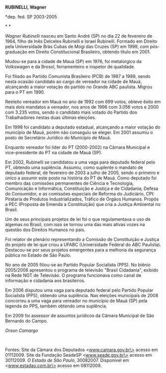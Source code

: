**RUBINELLI, Wagner**

\*dep. fed. SP 2003-2005

* *

*Wagner Rubinelli* nasceu em Santo André (SP) no dia 22 de fevereiro de
1964, filho de Inês Delceles Rubinelli e Israel Rubinelli. Formado em
Direito pela Universidade Brás Cubas de Mogi das Cruzes (SP) em 1999,
com pós-graduação em Direito Constitucional Brasileiro, obtendo título
em 2001.

Mudou-se para a cidade de Mauá (SP) em 1976, foi metalúrgico da
Volkswagen e da Brosol, ferramenteiro e inspetor de qualidade.

Foi filiado ao Partido Comunista Brasileiro (PCB) de 1987 a 1989, sendo
nesta ocasião candidato ao cargo de vereador na cidade de Mauá,
alcançando a maior votação do partido no Grande ABC paulista. Migrou
para o PT em 1990.

Reeleito vereador em Mauá no ano de 1992 com 699 votos, obteve êxito em
mais dois mandatos a vereador, nos anos de 1996 com 3.056 votos e 2000
com 3.235 votos, sendo o candidato mais votado do Partido dos
Trabalhadores nestas duas últimas eleições.

Em 1998 foi candidato a deputado estadual, alcançando a maior votação do
município de Mauá, porém não conseguiu se eleger. Em 2001 assumiu o
posto de Secretário Jurídico do Município de Mauá.

Enquanto vereador foi líder do PT (2000-2002) na Câmara Municipal e
vice-presidente do PT na cidade de Mauá (SP).

Em 2002, Rubinelli se candidatou a uma vaga para deputado federal pelo
PT, obtendo uma suplência. Assumiu, como suplente o mandato de deputado
federal, de fevereiro de 2003 a julho de 2005, sendo o primeiro e único
a assumir este posto na história do PT de Mauá. Como deputado foi membro
das comissões permanentes de Ciência e Tecnologia, Comunicação e
Informática, Constituição e Justiça e de Cidadania, Defesa do
Consumidor, e as comissões especiais de Reforma do Judiciário, CPI:
Pirataria de Produtos Industrializados, Tráfico de Órgãos Humanos.
Propôs a PEC (Proposta de Emenda a Constituição) que cria a Justiça
Ambiental no Brasil.

Um de seus principais projetos de lei foi o que regulamentava o uso de
algemas no Brasil, com isso se tornou uma das mais ativas vozes na
questão dos Direitos Humanos no país.

Foi relator de plenário representando a Comissão de Constituição e
Justiça do projeto de lei que criou a UFABC (Universidade Federal do ABC
Paulista). Destacou-se por seus projetos emergentes para a melhoria da
segurança pública no Estado de São Paulo.

No ano de 2005 filiou-se ao Partido Popular Socialista (PPS). No biênio
2005/2006 apresentou o programa de televisão "Brasil Cidadania", exibido
na Rede NGT de Televisão. O programa funcionava como canal de informação
e cidadania aos brasileiros.

Em 2006 disputou uma vaga para deputado federal pelo Partido Popular
Socialista (PPS), obtendo uma suplência. Nas eleições municipais de 2008
concorreu a uma vaga para vereador no município de Mauá (SP) pela
legenda do PPS, também obtendo uma suplência.

Em 2009 foi assessor de assuntos jurídicos da Câmara Municipal de São
Bernardo do Campo.

*Orson Camargo*

 

Fontes: Site da Câmara dos Deputados \<www.camara.gov.br\> acesso em
01112009. Site da Fundação SeadeSP \<www.seade.gov.br\> acesso em
30112009. *O Estado de São Paulo*, 30082007. Disponível em
\<www.estadao.com.br\> acesso em 08112009.

 

 
